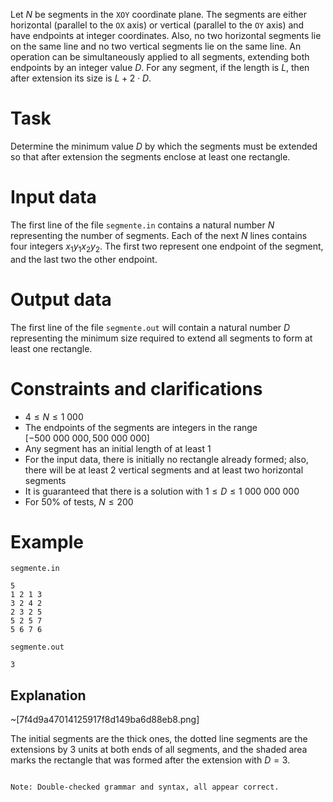 
Let $N$ be segments in the `XOY` coordinate plane. The segments are either horizontal (parallel to the `OX` axis) or vertical (parallel to the `OY` axis) and have endpoints at integer coordinates. Also, no two horizontal segments lie on the same line and no two vertical segments lie on the same line. An operation can be simultaneously applied to all segments, extending both endpoints by an integer value $D$. For any segment, if the length is $L$, then after extension its size is $L + 2 \cdot D$.

# Task

Determine the minimum value $D$ by which the segments must be extended so that after extension the segments enclose at least one rectangle.

# Input data

The first line of the file `segmente.in` contains a natural number $N$ representing the number of segments. Each of the next $N$ lines contains four integers $x_1 y_1 x_2 y_2$. The first two represent one endpoint of the segment, and the last two the other endpoint.

# Output data

The first line of the file `segmente.out` will contain a natural number $D$ representing the minimum size required to extend all segments to form at least one rectangle.

# Constraints and clarifications

* $4 \leq N \leq 1\ 000$
* The endpoints of the segments are integers in the range $[-500\ 000\ 000, 500\ 000\ 000]$
* Any segment has an initial length of at least $1$
* For the input data, there is initially no rectangle already formed; also, there will be at least $2$ vertical segments and at least two horizontal segments
* It is guaranteed that there is a solution with $1 \leq D \leq 1\ 000\ 000\ 000$
* For $50\%$ of tests, $N \leq 200$

# Example

`segmente.in`
```
5
1 2 1 3
3 2 4 2
2 3 2 5
5 2 5 7
5 6 7 6
```

`segmente.out`
```
3
```

## Explanation

~[7f4d9a47014125917f8d149ba6d88eb8.png]

The initial segments are the thick ones, the dotted line segments are the extensions by $3$ units at both ends of all segments, and the shaded area marks the rectangle that was formed after the extension with $D = 3$.
```

Note: Double-checked grammar and syntax, all appear correct.